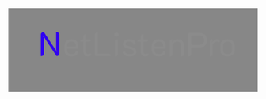 <div align="center">
  <img src="https://raw.githubusercontent.com/alexemployed/NetListenPro/main/.github/misc/logo.png"></img>
</div>
